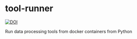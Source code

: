 # tool-runner

[![DOI](https://zenodo.org/badge/DOI/10.5281/zenodo.7327024.svg)](https://doi.org/10.5281/zenodo.7327024)

Run data processing tools from docker containers from Python
